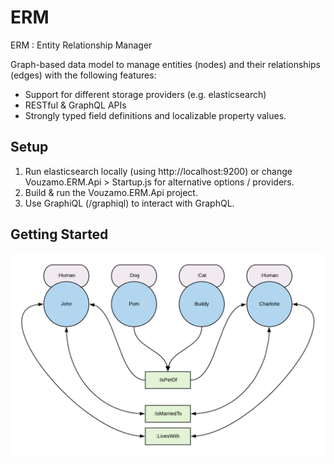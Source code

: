 # ERM
ERM : Entity Relationship Manager

Graph-based data model to manage entities (nodes) and their relationships (edges) with the following features:
* Support for different storage providers (e.g. elasticsearch)
* RESTful & GraphQL APIs
* Strongly typed field definitions and localizable property values.

## Setup

1. Run elasticsearch locally (using http://localhost:9200) or change Vouzamo.ERM.Api > Startup.js for alternative options / providers.
2. Build & run the Vouzamo.ERM.Api project.
3. Use GraphiQL (/graphiql) to interact with GraphQL.

## Getting Started

![alt text](docs/graph-concept.png)
